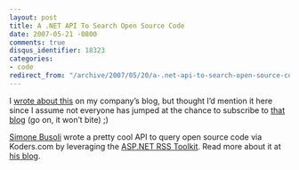 ```yaml
---
layout: post
title: A .NET API To Search Open Source Code
date: 2007-05-21 -0800
comments: true
disqus_identifier: 18323
categories:
- code
redirect_from: "/archive/2007/05/20/a-.net-api-to-search-open-source-code.aspx/"
---
```


I [wrote about
this](http://www.koders.com/blog/?p=72 "Searching source code on Koders.com with C#")
on my company’s blog, but thought I’d mention it here since I assume not
everyone has jumped at the chance to subscribe to [that
blog](http://www.koders.com/blog/ "Koders Blog") (go on, it won’t bite)
;)

[Simone
Busoli](http://dotnetslackers.com/community/blogs/simoneb/ "Simone Busoli")
wrote a pretty cool API to query open source code via Koders.com by
leveraging the [ASP.NET RSS
Toolkit](http://www.codeplex.com/ASPNETRSSToolkit "ASP.NET RSS Toolkit").
Read more about it at [his
blog](http://dotnetslackers.com/community/blogs/simoneb/archive/2007/05/22/Searching-source-code-on-Koders.com.aspx#comments "Searching Source Code on Koders.com").

